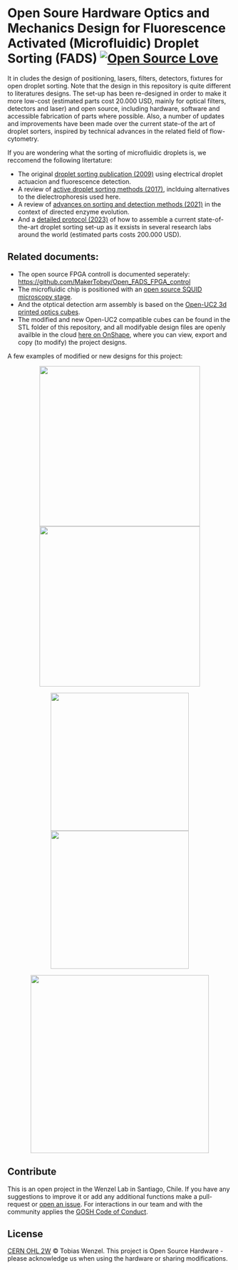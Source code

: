 # Open Soure Hardware Optics and Mechanics Design for Fluorescence Activated (Microfluidic) Droplet Sorting (FADS) [![Open Source Love](https://badges.frapsoft.com/os/v1/open-source.svg?v=103)](https://github.com/ellerbrock/open-source-badges/)

It in cludes the design of positioning, lasers, filters, detectors, fixtures for open droplet sorting. Note that the design in this repository is quite different to literatures designs. The set-up has been re-designed in order to make it more low-cost (estimated parts cost 20.000 USD, mainly for optical filters, detectors and laser) and open source, including hardware, software and accessible fabrication of parts where possible. Also, a number of updates and improvements have been made over the current state-of the art of droplet sorters, inspired by technical advances in the related field of flow-cytometry.

If you are wondering what the sorting of microfluidic droplets is, we reccomend the following litertature:
* The original [droplet sorting publication (2009)](https://doi.org/10.1039/b902504a) using electrical droplet actuacion and fluorescence detection.
* A review of [active droplet sorting methods (2017)](https://doi.org/10.1039/c6lc01435f ), inclduing alternatives to the dielectrophoresis used here.
* A review of [advances on sorting and detection methods (2021)](https://doi.org/10.3389/fchem.2021.666867) in the context of directed enzyme evolution.
* And a [detailed protocol (2023)](https://doi.org/10.1038/s41596-022-00796-2) of how to assemble a current state-of-the-art droplet sorting set-up as it exsists in several research labs around the world (estimated parts costs 200.000 USD).

## Related documents:

* The open source FPGA controll is documented seperately: https://github.com/MakerTobey/Open_FADS_FPGA_control
* The microfluidic chip is positioned with an [open source SQUID microscopy stage](https://github.com/wenzel-lab/squid-motorized-stage).
* And the otptical detection arm assembly is based on the [Open-UC2 3d printed optics cubes](https://github.com/openUC2/UC2-GIT).
* The modified and new Open-UC2 compatible cubes can be found in the STL folder of this repository, and all modifyable design files are openly availble in the cloud [here on OnShape](https://tinyurl.com/WenzelLabUC2), where you can view, export and copy (to modify) the project designs.

A few examples of modified or new designs for this project:

<p align="center">
<img src="./images/filter_cube_finished_(green_blue).jpg" height="360">
<img src="./images/objective_insert_as_filter_in_cube.jpg" height="360">
</p>
<p align="center">
<img src="./images/detector_SiPM_holder_assembled.jpg" height="310">
<img src="./images/mirror_mount_with_heat_inserts_assembled.jpg" height="310">
</p>
<p align="center">
<img src="./images/detection_arm_assembly.jpg" height="400">
</p>

## Contribute

This is an open project in the Wenzel Lab in Santiago, Chile. If you have any suggestions to improve it or add any additional functions make a pull-request or [open an issue](https://github.com/wenzel-lab/droplet-cytometry-optomechanics/issues/new).
For interactions in our team and with the community applies the [GOSH Code of Conduct](https://openhardware.science/gosh-2017/gosh-code-of-conduct/).

## License

[CERN OHL 2W](LICENSE) © Tobias Wenzel. This project is Open Source Hardware - please acknowledge us when using the hardware or sharing modifications.
